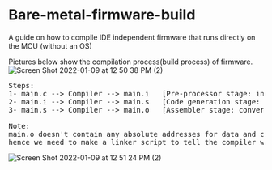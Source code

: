 # Bare-metal-firmware-build
A guide on how to compile IDE independent firmware that runs directly on the MCU (without an OS)

Pictures below show the compilation process(build process) of firmware.
![Screen Shot 2022-01-09 at 12 50 38 PM (2)](https://user-images.githubusercontent.com/36559536/148696338-949aedcd-5f9c-4a7b-81ba-8d026b6b9d97.png)
<pre>
Steps:
1- main.c --> Compiler --> main.i   [Pre-processor stage: include and macros are added]  
2- main.i --> Compiler --> main.s   [Code generation stage: high level language to assembly]
3- main.s --> Compiler --> main.o   [Assembler stage: convert assembly into machine code]

Note: 
main.o doesn't contain any absolute addresses for data and code,
hence we need to make a linker script to tell the compiler where to put the machine code in memory
</pre>
![Screen Shot 2022-01-09 at 12 51 24 PM (2)](https://user-images.githubusercontent.com/36559536/148696370-48d138fc-8f2c-4570-9ac0-874acd55fd00.png)
